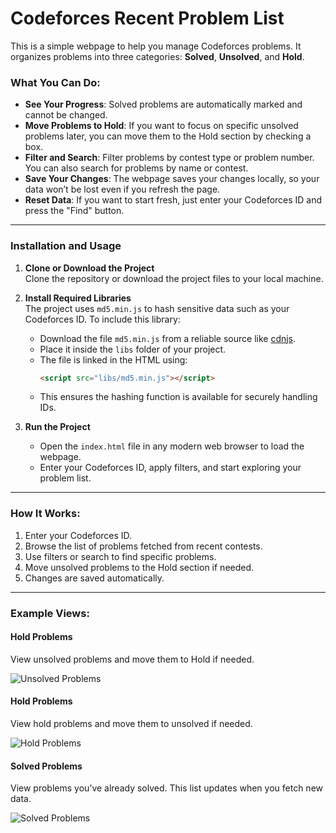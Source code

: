 # Codeforces Recent Problem List

This is a simple webpage to help you manage Codeforces problems. It organizes problems into three categories: **Solved**, **Unsolved**, and **Hold**.

### What You Can Do:
- **See Your Progress**: Solved problems are automatically marked and cannot be changed.
- **Move Problems to Hold**: If you want to focus on specific unsolved problems later, you can move them to the Hold section by checking a box.
- **Filter and Search**: Filter problems by contest type or problem number. You can also search for problems by name or contest.
- **Save Your Changes**: The webpage saves your changes locally, so your data won’t be lost even if you refresh the page.
- **Reset Data**: If you want to start fresh, just enter your Codeforces ID and press the "Find" button.

---

### Installation and Usage

1. **Clone or Download the Project**  
   Clone the repository or download the project files to your local machine.

2. **Install Required Libraries**  
   The project uses `md5.min.js` to hash sensitive data such as your Codeforces ID. To include this library:
   - Download the file `md5.min.js` from a reliable source like [cdnjs](https://cdnjs.com/).
   - Place it inside the `libs` folder of your project.
   - The file is linked in the HTML using:  
     ```html
     <script src="libs/md5.min.js"></script>
     ```
   - This ensures the hashing function is available for securely handling IDs.

3. **Run the Project**  
   - Open the `index.html` file in any modern web browser to load the webpage.
   - Enter your Codeforces ID, apply filters, and start exploring your problem list.

---

### How It Works:
1. Enter your Codeforces ID.
2. Browse the list of problems fetched from recent contests.
3. Use filters or search to find specific problems.
4. Move unsolved problems to the Hold section if needed.
5. Changes are saved automatically.

---

### Example Views:

#### Hold Problems
View unsolved problems and move them to Hold if needed.

![Unsolved Problems](https://github.com/user-attachments/assets/15044f4c-2c60-4759-8dd5-5e9b7e5b5bb3)

#### Hold Problems
View hold problems and move them to unsolved if needed.

![Hold Problems](https://github.com/user-attachments/assets/1aeae988-c5cc-41b3-ab60-259aebb9c888)

#### Solved Problems
View problems you’ve already solved. This list updates when you fetch new data.

![Solved Problems](https://github.com/user-attachments/assets/91efe0e9-69b6-41b5-b2b1-d666c74018d2)
